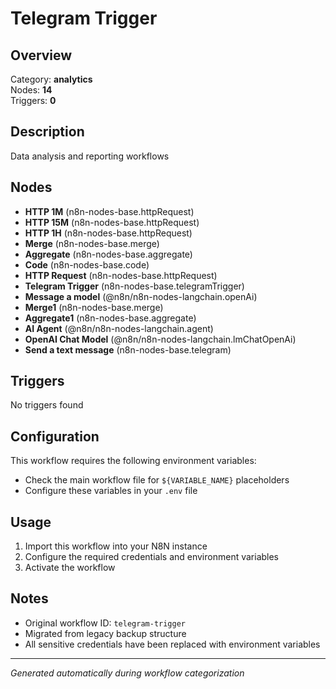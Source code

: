 # Telegram Trigger

## Overview
Category: **analytics**  
Nodes: **14**  
Triggers: **0**

## Description
Data analysis and reporting workflows

## Nodes
- **HTTP 1M** (n8n-nodes-base.httpRequest)
- **HTTP 15M** (n8n-nodes-base.httpRequest)
- **HTTP 1H** (n8n-nodes-base.httpRequest)
- **Merge** (n8n-nodes-base.merge)
- **Aggregate** (n8n-nodes-base.aggregate)
- **Code** (n8n-nodes-base.code)
- **HTTP Request** (n8n-nodes-base.httpRequest)
- **Telegram Trigger** (n8n-nodes-base.telegramTrigger)
- **Message a model** (@n8n/n8n-nodes-langchain.openAi)
- **Merge1** (n8n-nodes-base.merge)
- **Aggregate1** (n8n-nodes-base.aggregate)
- **AI Agent** (@n8n/n8n-nodes-langchain.agent)
- **OpenAI Chat Model** (@n8n/n8n-nodes-langchain.lmChatOpenAi)
- **Send a text message** (n8n-nodes-base.telegram)

## Triggers
No triggers found

## Configuration
This workflow requires the following environment variables:
- Check the main workflow file for `${VARIABLE_NAME}` placeholders
- Configure these variables in your `.env` file

## Usage
1. Import this workflow into your N8N instance
2. Configure the required credentials and environment variables
3. Activate the workflow

## Notes
- Original workflow ID: `telegram-trigger`
- Migrated from legacy backup structure
- All sensitive credentials have been replaced with environment variables

---
*Generated automatically during workflow categorization*
